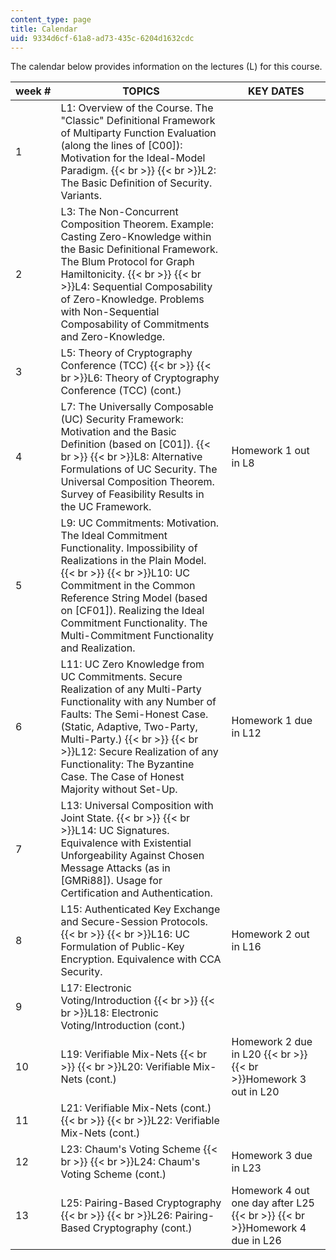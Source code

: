 ```yaml
---
content_type: page
title: Calendar
uid: 9334d6cf-61a8-ad73-435c-6204d1632cdc
---
```


The calendar below provides information on the lectures (L) for this course.

| week # | TOPICS | KEY DATES |
| --- | --- | --- |
| 1 | L1: Overview of the Course. The "Classic" Definitional Framework of Multiparty Function Evaluation (along the lines of \[C00\]): Motivation for the Ideal-Model Paradigm.  {{< br >}}  {{< br >}}L2: The Basic Definition of Security. Variants. |  |
| 2 | L3: The Non-Concurrent Composition Theorem. Example: Casting Zero-Knowledge within the Basic Definitional Framework. The Blum Protocol for Graph Hamiltonicity.  {{< br >}}  {{< br >}}L4: Sequential Composability of Zero-Knowledge. Problems with Non-Sequential Composability of Commitments and Zero-Knowledge. |  |
| 3 | L5: Theory of Cryptography Conference (TCC)  {{< br >}}  {{< br >}}L6: Theory of Cryptography Conference (TCC) (cont.) |  |
| 4 | L7: The Universally Composable (UC) Security Framework: Motivation and the Basic Definition (based on \[C01\]).  {{< br >}}  {{< br >}}L8: Alternative Formulations of UC Security. The Universal Composition Theorem. Survey of Feasibility Results in the UC Framework. | Homework 1 out in L8 |
| 5 | L9: UC Commitments: Motivation. The Ideal Commitment Functionality. Impossibility of Realizations in the Plain Model.  {{< br >}}  {{< br >}}L10: UC Commitment in the Common Reference String Model (based on \[CF01\]). Realizing the Ideal Commitment Functionality. The Multi-Commitment Functionality and Realization. |  |
| 6 | L11: UC Zero Knowledge from UC Commitments. Secure Realization of any Multi-Party Functionality with any Number of Faults: The Semi-Honest Case. (Static, Adaptive, Two-Party, Multi-Party.)  {{< br >}}  {{< br >}}L12: Secure Realization of any Functionality: The Byzantine Case. The Case of Honest Majority without Set-Up. | Homework 1 due in L12 |
| 7 | L13: Universal Composition with Joint State.  {{< br >}}  {{< br >}}L14: UC Signatures. Equivalence with Existential Unforgeability Against Chosen Message Attacks (as in \[GMRi88\]). Usage for Certification and Authentication. |  |
| 8 | L15: Authenticated Key Exchange and Secure-Session Protocols.  {{< br >}}  {{< br >}}L16: UC Formulation of Public-Key Encryption. Equivalence with CCA Security. | Homework 2 out in L16 |
| 9 | L17: Electronic Voting/Introduction  {{< br >}}  {{< br >}}L18: Electronic Voting/Introduction (cont.) |  |
| 10 | L19: Verifiable Mix-Nets  {{< br >}}  {{< br >}}L20: Verifiable Mix-Nets (cont.) | Homework 2 due in L20  {{< br >}}  {{< br >}}Homework 3 out in L20 |
| 11 | L21: Verifiable Mix-Nets (cont.)  {{< br >}}  {{< br >}}L22: Verifiable Mix-Nets (cont.) |  |
| 12 | L23: Chaum's Voting Scheme  {{< br >}}  {{< br >}}L24: Chaum's Voting Scheme (cont.) | Homework 3 due in L23 |
| 13 | L25: Pairing-Based Cryptography  {{< br >}}  {{< br >}}L26: Pairing-Based Cryptography (cont.) | Homework 4 out one day after L25  {{< br >}}  {{< br >}}Homework 4 due in L26